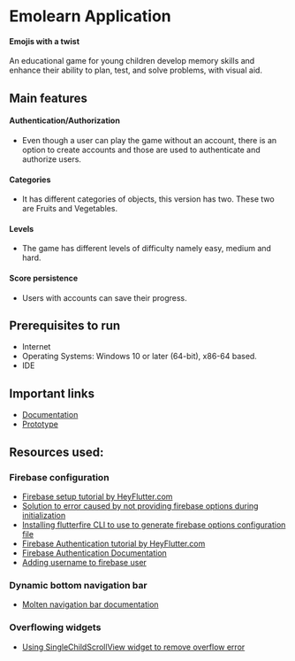 # Emolearn Application 
#### Emojis with a twist

An educational game for young children develop memory skills and enhance their ability to plan, test, and solve problems, with visual aid.


## Main features
#### Authentication/Authorization
- Even though a user can play the game without an account, there is an option to create accounts and those are used to authenticate and authorize users.
#### Categories
- It has different categories of objects, this version has two. These two are Fruits and Vegetables.
#### Levels
- The game has different levels of difficulty namely easy, medium and hard.
#### Score persistence
- Users with accounts can save their progress.

## Prerequisites to run
-	Internet
-	Operating Systems: Windows 10 or later (64-bit), x86-64 based.
-	IDE

## Important links
- <a href="https://docs.google.com/document/d/1x_NA2updE_FFWDJkH0Crj87b9VDsQ9iETy3pyApTY4Y/edit"> Documentation<a>
- <a href="https://www.figma.com/proto/asQa1OQZp9zdai1EklIlQd/Emolearn?node-id=178%3A495&scaling=scale-down&page-id=0%3A1&starting-point-node-id=178%3A495">Prototype</a>


## Resources used:
### Firebase configuration

- [Firebase setup tutorial by HeyFlutter.com](https://www.youtube.com/watch?v=sz4slPFwEvs)
- [Solution to error caused by not providing firebase options during initialization](https://stackoverflow.com/questions/70232931/firebaseoptions-cannot-be-null-when-creating-the-default-app)
- [Installing flutterfire CLI to use to generate firebase options configuration file](https://firebase.flutter.dev/docs/cli/)
- [Firebase Authentication tutorial by HeyFlutter.com](https://www.youtube.com/watch?v=4vKiJZNPhss)
- [Firebase Authentication Documentation](https://firebase.google.com/docs/auth/flutter/start#:~:text=Add%20Firebase%20Authentication%20to%20your%20app%20From%20the,the%20plugin%20in%20your%20Dart%20code%3A%20import%20%27package%3Afirebase_auth%2Ffirebase_auth.dart%27%3B)
- [Adding username to firebase user](https://stackoverflow.com/questions/63869474/how-can-i-add-the-displayname-to-the-firebase-user-flutter-dart)

### Dynamic bottom navigation bar
- [Molten navigation bar documentation](https://pub.dev/packages/molten_navigationbar_flutter/example)

### Overflowing widgets
- [Using SingleChildScrollView widget to remove overflow error](https://api.flutter.dev/flutter/widgets/SingleChildScrollView-class.html)
